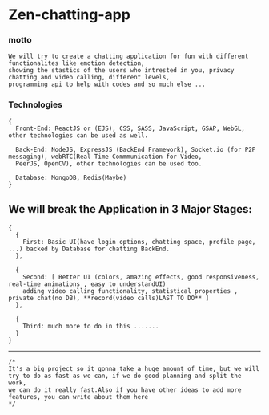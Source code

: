 # Zen-chatting-app

### motto 
    We will try to create a chatting application for fun with different functionalites like emotion detection,
    showing the stastics of the users who intrested in you, privacy chatting and video calling, different levels,
    programming api to help with codes and so much else ...


### Technologies 
  
    {
      Front-End: ReactJS or (EJS), CSS, SASS, JavaScript, GSAP, WebGL, other technologies can be used as well.

      Back-End: NodeJS, ExpressJS (BackEnd Framework), Socket.io (for P2P messaging), webRTC(Real Time Commmunication for Video,
      PeerJS, OpenCV), other technologies can be used too.

      Database: MongoDB, Redis(Maybe)
    }

## We will break the Application in 3 Major Stages:

    {
      {
        First: Basic UI(have login options, chatting space, profile page, ...) backed by Database for chatting BackEnd.
      },

      {
        Second: [ Better UI (colors, amazing effects, good responsiveness, real-time animations , easy to understandUI) 
        adding video calling functionality, statistical properties , private chat(no DB), **record(video calls)LAST TO DO** ]  
      },

      {
        Third: much more to do in this .......
      }
    }

<hr>

    /*
    It's a big project so it gonna take a huge amount of time, but we will try to do as fast as we can, if we do good planning and split the work,
    we can do it really fast.Also if you have other ideas to add more features, you can write about them here
    */
